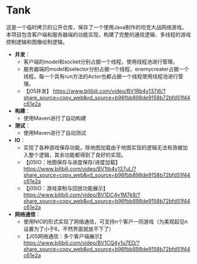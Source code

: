 # Tank
这是一个临时拷贝的公开仓库，保存了一个使用Java制作的坦克大战网络游戏。  
本项目包含客户端和服务器端的功能实现，构建了完整的通信逻辑、多线程的游戏控制逻辑和图像绘制逻辑。  
  
- **并发**：  
  - 客户端的model和socket分别占据一个线程，使用线程池进行管理。   
  - 服务器端的model和selector分别占据一个线程，enemycreater占据一个线程，每一个具有run方法的Actor也都占据一个线程使用线程池进行管理。   
  - 【j05并发】 https://www.bilibili.com/video/BV1Rb4y137i6/?share_source=copy_web&vd_source=b96fbb898de9158b72bfd51f44c61e2a  
- **构建**：  
  - 使用Maven进行了自动构建  
- **测试**：  
  - 使用Maven进行了自动测试  
- **IO**：  
  - 实现了各种游戏保存功能，除地图加载由于地图实现的逻辑无法有效被加入整个逻辑，其余功能都得到了良好的实现。  
  - 【j05IO：地图保存与进度保存/进度加载】 https://www.bilibili.com/video/BV1tb4y137uL/?share_source=copy_web&vd_source=b96fbb898de9158b72bfd51f44c61e2a  
  - 【j05IO：游戏录制与回放功能展示】 https://www.bilibili.com/video/BV1DC4y1M7k9/?share_source=copy_web&vd_source=b96fbb898de9158b72bfd51f44c61e2a  
- **网络通信**：
  - 使用NIO的形式实现了网络通信，可支持n个客户一同游戏（为美观起见n设置为了小于6，不然界面就放不下了）
  - 【J05网络通信：多个客户端展示】 https://www.bilibili.com/video/BV1CQ4y1u7ED/?share_source=copy_web&vd_source=b96fbb898de9158b72bfd51f44c61e2a
